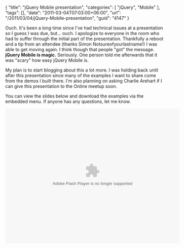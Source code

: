 {
	"title": "jQuery Mobile presentation",
	"categories": [
		"jQuery",
		"Mobile"
	],
	"tags": [],
	"date": "2011-03-04T07:03:00+06:00",
	"url": "/2011/03/04/jQuery-Mobile-presentation",
	"guid": "4147"
}

Ouch. It's been a <i>long</i> time since I've had technical issues at a presentation so I guess I was due, but... ouch. I apologize to everyone in the room who had to suffer through the initial part of the presentation. Thankfully a reboot and a tip from an attendee (thanks Simon Notsureofyourlastname!) I was able to get moving again. I think though that people "got" the message. <b>jQuery Mobile is magic.</b> Seriously. One person told me afterwards that it was "scary" how easy jQuery Mobile is.

My plan is to start blogging about this a lot more. I was holding back until after this presentation since many of the examples I want to share come from the demos I built there. I'm also planning on asking Charlie Arehart if I can give this presentation to the Online meetup soon. 

You can view the slides below and download the examples via the embedded menu. If anyone has any questions, let me know.

<object height="425" width="550"><param name="movie" value="http://slidesix.com/viewer/SlideSixViewer.swf?alias=jQuery-Mobile" /><param name="menu" value="false"/><param name="scale" value="noScale"/><param name="allowFullScreen" value="true"/><param name="allowScriptAccess" value="always" /><param value="transparent" name="wmode" /><param value="quality" name="best" /><embed src="http://slidesix.com/viewer/SlideSixViewer.swf?alias=jQuery-Mobile" allowscriptaccess="always" allowFullScreen="true" height="425" width="550" type="application/x-shockwave-flash" wmode="transparent" quality="best" /></object>